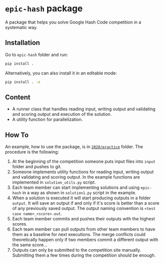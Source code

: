 # `epic-hash` package

A package that helps you solve Google Hash Code competition in a systematic way.

## Installation

Go to `epic-hash` folder and run:

```bash
pip install .
```

Alternatively, you can also install it in an editable mode:

```bash
pip install . -e
```

## Content

- A runner class that handles reading input, writing output and validating and scoring output and execution of the solution.
- A utility function for parallelization.

## How To

An example, how to use the package, is in [`2020/practice`](https://github.com/AleksMat/hashcode-solutions/tree/master/2020/practice) folder. The procedure is the following:

1. At the beginning of the competition someone puts input files into `input` folder and pushes to git.
2. Someone implements utility functions for reading input, writing output and validating and scoring output. In the example functions are implemented in `solution_utils.py` script.
3. Each team member can start implementing solutions and using `epic-hash` in a way as shown in `solution1.py` script in the example.
4. When a solution is executed it will start producing outputs in a folder `output`. It will save an output if and only if it's score is better than a score of any previously saved output. The output naming convention is `<test case name>_<score>.out`.
5. Each team member commits and pushes their outputs with the highest scores.
6. Each team member can pull outputs from other team members to have them as a baseline for next executions. The merge conflicts could theoretically happen only if two members commit a different output with the same score...
7. Outputs can only be submitted to the competition site manually. Submitting them a few times during the competition should be enough.
